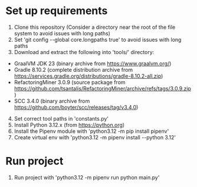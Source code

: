 # Set up requirements
1. Clone this repository (Consider a directory near the root of the file system to avoid issues with long paths)
2. Set 'git config --global core.longpaths true' to avoid issues with long paths
3. Download and extract the following into 'tools/' directory:
- GraalVM JDK 23 (binary archive from https://www.graalvm.org/)
- Gradle 8.10.2 (complete distribution archive from https://services.gradle.org/distributions/gradle-8.10.2-all.zip)
- RefactoringMiner 3.0.9 (source package from https://github.com/tsantalis/RefactoringMiner/archive/refs/tags/3.0.9.zip)
- SCC 3.4.0 (binary archive from https://github.com/boyter/scc/releases/tag/v3.4.0)
4. Set correct tool paths in 'constants.py'
5. Install Python 3.12.x (from https://python.org)
6. Install the Pipenv module with 'python3.12 -m pip install pipenv'
7. Create virtual env with 'python3.12 -m pipenv install --python 3.12'
# Run project
1. Run project with 'python3.12 -m pipenv run python main.py'
